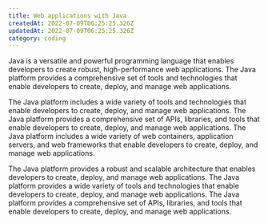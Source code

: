 ```yaml
---
title: Web applications with Java
createdAt: 2022-07-09T06:25:25.326Z
updatedAt: 2022-07-09T06:25:25.326Z
category: coding
---
```


Java is a versatile and powerful programming language that enables developers to create robust, high-performance web applications. The Java platform provides a comprehensive set of tools and technologies that enable developers to create, deploy, and manage web applications.

The Java platform includes a wide variety of tools and technologies that enable developers to create, deploy, and manage web applications. The Java platform provides a comprehensive set of APIs, libraries, and tools that enable developers to create, deploy, and manage web applications. The Java platform includes a wide variety of web containers, application servers, and web frameworks that enable developers to create, deploy, and manage web applications.

The Java platform provides a robust and scalable architecture that enables developers to create, deploy, and manage web applications. The Java platform provides a wide variety of tools and technologies that enable developers to create, deploy, and manage web applications. The Java platform provides a comprehensive set of APIs, libraries, and tools that enable developers to create, deploy, and manage web applications.
